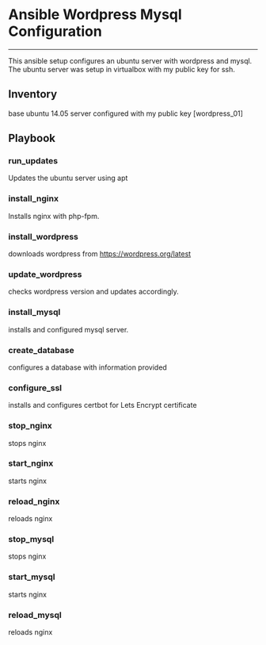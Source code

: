 # Ansible Wordpress Mysql Configuration
---
This ansible setup configures an ubuntu server with wordpress and mysql. The ubuntu server was setup in virtualbox with my public key for ssh.

## Inventory
base ubuntu 14.05 server configured with my public key
[wordpress_01]

## Playbook

### run_updates
Updates the ubuntu server using apt

### install_nginx
Installs nginx with php-fpm. 

### install_wordpress
downloads wordpress from https://wordpress.org/latest

### update_wordpress
checks wordpress version and updates accordingly.

### install_mysql
installs and configured mysql server.

### create_database
configures a database with information provided

### configure_ssl
installs and configures certbot for Lets Encrypt certificate

### stop_nginx
stops nginx

### start_nginx
starts nginx

### reload_nginx
reloads nginx

### stop_mysql
stops nginx

### start_mysql
starts nginx

### reload_mysql
reloads nginx
